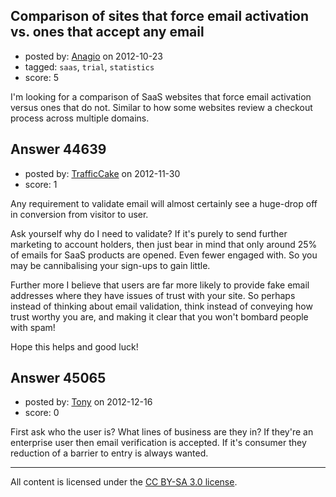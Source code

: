 ## Comparison of sites that force email activation vs. ones that accept any email

- posted by: [Anagio](https://stackexchange.com/users/-1/14857-anagio) on 2012-10-23
- tagged: `saas`, `trial`, `statistics`
- score: 5

I'm looking for a comparison of SaaS websites that force email activation versus ones that do not. Similar to how some websites review a checkout process across multiple domains.


## Answer 44639

- posted by: [TrafficCake](https://stackexchange.com/users/-1/21858-trafficcake) on 2012-11-30
- score: 1

Any requirement to validate email will almost certainly see a huge-drop off in conversion from visitor to user.  

Ask yourself why do I need to validate?  If it's purely to send further marketing to account holders, then just bear in mind that only around 25% of emails for SaaS products are opened.  Even fewer engaged with.  So you may be cannibalising your sign-ups to gain little.

Further more I believe that users are far more likely to provide fake email addresses where they have issues of trust with your site.  So perhaps instead of thinking about email validation, think instead of conveying how trust worthy you are, and making it clear that you won't bombard people with spam!

Hope this helps and good luck!
 




## Answer 45065

- posted by: [Tony](https://stackexchange.com/users/-1/22119-tony) on 2012-12-16
- score: 0

First ask who the user is? What lines of business are they in? If they're an enterprise user then email verification is accepted. If it's consumer they reduction of a barrier to entry is always wanted.



---

All content is licensed under the [CC BY-SA 3.0 license](https://creativecommons.org/licenses/by-sa/3.0/).
